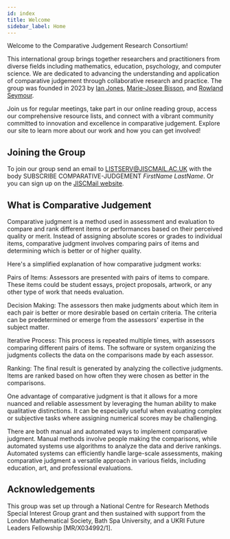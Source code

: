 ```yaml
---
id: index
title: Welcome
sidebar_label: Home
---
```


Welcome to the Comparative Judgement Research Consortium!

This international group brings together researchers and practitioners from diverse fields including mathematics, education, psychology, and computer science. We are dedicated to advancing the understanding and application of comparative judgement through collaborative research and practice. The group was founded in 2023 by [Ian Jones](https://www.lboro.ac.uk/departments/maths-education/staff/ian-jones/), [Marie-Josee Bisson](https://www.dmu.ac.uk/about-dmu/academic-staff/health-and-life-sciences/marie-josee-bisson/marie-josee-bisson.aspx), and [Rowland Seymour](https://www.birmingham.ac.uk/staff/profiles/maths/seymour-rowland). 

Join us for regular meetings, take part in our online reading group, access our comprehensive resource lists, and connect with a vibrant community committed to innovation and excellence in comparative judgement. Explore our site to learn more about our work and how you can get involved!

## Joining the Group
To join our group send an email to LISTSERV@JISCMAIL.AC.UK with the body SUBSCRIBE COMPARATIVE-JUDGEMENT _FirstName LastName_. Or you can sign up on the [JISCMail website](http://www.jiscmail.ac.uk/COMPARATIVE-JUDGEMENT). 

## What is Comparative Judgement
Comparative judgment is a method used in assessment and evaluation to compare and rank different items or performances based on their perceived quality or merit. Instead of assigning absolute scores or grades to individual items, comparative judgment involves comparing pairs of items and determining which is better or of higher quality.

Here's a simplified explanation of how comparative judgment works:

Pairs of Items: Assessors are presented with pairs of items to compare. These items could be student essays, project proposals, artwork, or any other type of work that needs evaluation.

Decision Making: The assessors then make judgments about which item in each pair is better or more desirable based on certain criteria. The criteria can be predetermined or emerge from the assessors' expertise in the subject matter.

Iterative Process: This process is repeated multiple times, with assessors comparing different pairs of items. The software or system organizing the judgments collects the data on the comparisons made by each assessor.

Ranking: The final result is generated by analyzing the collective judgments. Items are ranked based on how often they were chosen as better in the comparisons.

One advantage of comparative judgment is that it allows for a more nuanced and reliable assessment by leveraging the human ability to make qualitative distinctions. It can be especially useful when evaluating complex or subjective tasks where assigning numerical scores may be challenging.

There are both manual and automated ways to implement comparative judgment. Manual methods involve people making the comparisons, while automated systems use algorithms to analyze the data and derive rankings. Automated systems can efficiently handle large-scale assessments, making comparative judgment a versatile approach in various fields, including education, art, and professional evaluations.

## Acknowledgements
This group was set up through a National Centre for Research Methods Special Interest Group grant and then sustained with support from the London Mathematical Society, Bath Spa University, and a UKRI Future Leaders Fellowship [MR/X034992/1]. 
